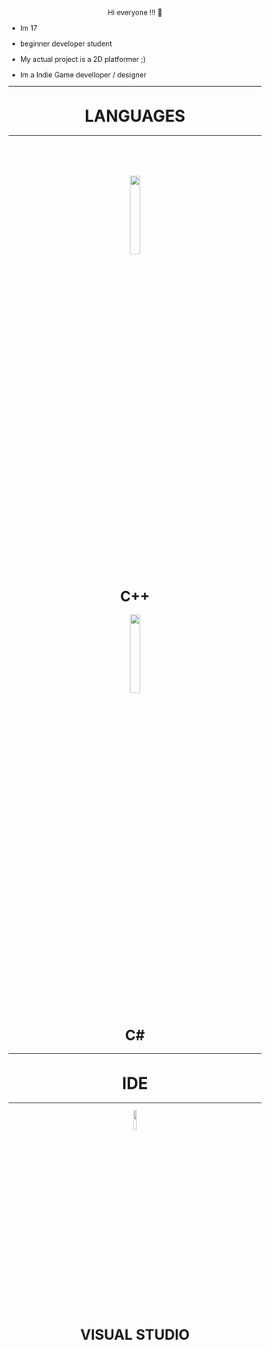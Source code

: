 <p align="center">
 Hi everyone !!! 🌠
</p>
<ul>
    <li><p>Im 17</p></li>
    <li><p>beginner developer student</p></li>
    <li><p>My actual project is a 2D platformer ;)</p></li>
    <li><p>Im a Indie Game develloper / designer</p></li>
</ul>


-----------------------------------

<h1 align="center"> <font size="+3"> LANGUAGES </font> </h1>

-----------------------------------
</br>
</br>
</br>

<p align="center">
  <img width="20%" src="https://user-images.githubusercontent.com/106914917/185203867-d8ba6e6e-2528-4eb1-8566-4772c429a368.svg"></br>
</p>

<h1 align="center">C++</h1>

<p align="center">
  <img width="20%" src="https://user-images.githubusercontent.com/106914917/185204026-0d25cdc3-171b-4797-bf68-f83c1ca00db8.svg"></br>
</p>

<h1 align="center">C#</h1>


----------------------------------- 

<h1 align="center"> <font size="+3"> IDE </font> </h1>

-----------------------------------

<p align="center">
<img width="10%" src="https://user-images.githubusercontent.com/106914917/185204986-3acdece1-1209-49d5-a01c-b20ef442519a.svg" align="center"/></br>
 <h1 align="center"> VISUAL STUDIO </h1>
